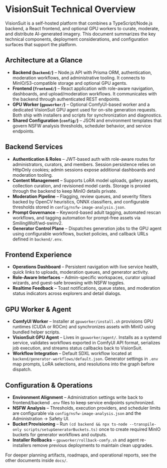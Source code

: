 # VisionSuit Technical Overview

VisionSuit is a self-hosted platform that combines a TypeScript/Node.js backend, a React frontend, and optional GPU workers to curate, moderate, and distribute AI-generated imagery. This document summarizes the key technical components, deployment considerations, and configuration surfaces that support the platform.

## Architecture at a Glance

- **Backend (`backend/`)** – Node.js API with Prisma ORM, authentication, moderation workflows, and administrative tooling. It connects to MinIO/S3-compatible storage and optional GPU agents.
- **Frontend (`frontend/`)** – React application with role-aware navigation, dashboards, and upload/moderation workflows. It communicates with the backend through authenticated REST endpoints.
- **GPU Worker (`gpuworker/`)** – Optional ComfyUI-based worker and a dedicated VisionSuit GPU agent used for on-site generation requests. Both ship with installers and scripts for synchronization and diagnostics.
- **Shared Configuration (`config/`)** – JSON and environment templates that govern NSFW analysis thresholds, scheduler behavior, and service endpoints.

## Backend Services

- **Authentication & Roles** – JWT-based auth with role-aware routes for administrators, curators, and members. Session persistence relies on HttpOnly cookies; admin sessions expose additional dashboards and moderation tooling.
- **Content Management** – Supports LoRA model uploads, gallery assets, collection curation, and revisioned model cards. Storage is proxied through the backend to keep MinIO details private.
- **Moderation Pipeline** – Flagging, review queues, and severity filters backed by OpenCV heuristics, ONNX classifiers, and configurable thresholds stored in `config/nsfw-image-analysis.json`.
- **Prompt Governance** – Keyword-based adult tagging, automated rescan workflows, and tagging automation for prompt-free assets via SmilingWolf/wd-swinv2.
- **Generator Control Plane** – Dispatches generation jobs to the GPU agent using configurable workflows, bucket policies, and callback URLs defined in `backend/.env`.

## Frontend Experience

- **Operations Dashboard** – Persistent navigation with live service health, quick links to uploads, moderation queues, and generator activity.
- **Role-Aware Interfaces** – Admin-specific workspaces, curator upload wizards, and guest-safe browsing with NSFW toggles.
- **Realtime Feedback** – Toast notifications, queue states, and moderation status indicators across explorers and detail dialogs.

## GPU Worker & Agent

- **ComfyUI Worker** – Installer at `gpuworker/install.sh` provisions GPU runtimes (CUDA or ROCm) and synchronizes assets with MinIO using bundled helper scripts.
- **VisionSuit GPU Agent** – Lives in `gpuworker/agent/`. Installs as a systemd service, validates workflows exported in ComfyUI API format, serializes job execution, and streams status callbacks back to VisionSuit.
- **Workflow Integration** – Default SDXL workflow located at `backend/generator-workflows/default.json`. Generator settings in `.env` map prompts, LoRA selections, and resolutions into the graph before dispatch.

## Configuration & Operations

- **Environment Alignment** – Administration settings write back to frontend/backend `.env` files to keep service endpoints synchronized.
- **NSFW Analysis** – Thresholds, execution providers, and scheduler limits are configurable via `config/nsfw-image-analysis.json` and the Administration → Safety UI.
- **Bucket Provisioning** – Run `(cd backend && npx ts-node --transpile-only scripts/setupGeneratorBuckets.ts)` once to create required MinIO buckets for generator workflows and outputs.
- **Installer Rollbacks** – `gpuworker/rollback-comfy.sh` and agent re-installers remove previous deployments to maintain clean upgrades.

For deeper planning artifacts, roadmaps, and operational reports, see the other documents inside `docs/`.
